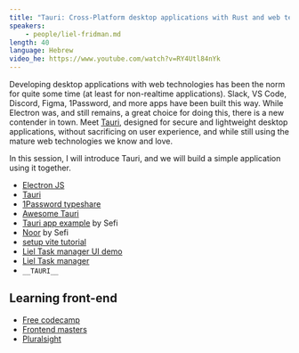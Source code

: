 ```yaml
---
title: "Tauri: Cross-Platform desktop applications with Rust and web technologies"
speakers:
    - people/liel-fridman.md
length: 40
language: Hebrew
video_he: https://www.youtube.com/watch?v=RY4Utl84nYk
---
```


Developing desktop applications with web technologies has been the norm for quite some time (at least for non-realtime applications).
Slack, VS Code, Discord, Figma, 1Password, and more apps have been built this way. While Electron was, and still remains, a great choice for doing this, there is a new contender in town.
Meet [Tauri](https://tauri.app/), designed for secure and lightweight desktop applications, without sacrificing on user experience, and while still using the mature web technologies we know and love.

In this session, I will introduce Tauri, and we will build a simple application using it together.


* [Electron JS](https://www.electronjs.org/)
* [Tauri](https://tauri.app/)
* [1Password typeshare](https://github.com/1Password/typeshare)
* [Awesome Tauri](https://github.com/tauri-apps/awesome-tauri)
* [Tauri app example](https://github.com/Levminer/cores) by Sefi
* [Noor](https://noor.to/features) by Sefi
* [setup vite tutorial](https://tauri.app/start/frontend/vite/)
* [Liel Task manager UI demo](https://github.com/lielfr/task-manager-ui-demo)
* [Liel Task manager](https://github.com/lielfr/tauri-task-manager)
* `__TAURI__`


## Learning front-end

* [Free codecamp](https://www.freecodecamp.org/learn/)
* [Frontend masters](https://frontendmasters.com/)
* [Pluralsight](https://www.pluralsight.com/)

